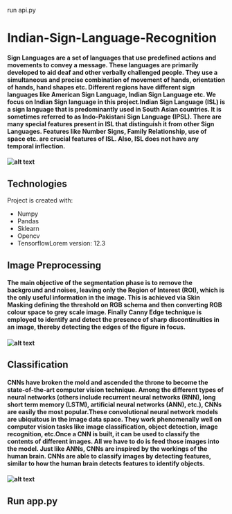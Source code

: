 



run api.py


# Indian-Sign-Language-Recognition
#### Sign Languages are a set of languages that use predefined actions and movements to convey a message. These languages are primarily developed to aid deaf and other verbally challenged people. They use a simultaneous and precise combination of movement of hands, orientation of hands, hand shapes etc. Different regions have different sign languages like American Sign Language, Indian Sign Language etc. We focus on Indian Sign language in this project.Indian Sign Language (ISL) is a sign language that is predominantly used in South Asian countries. It is sometimes referred to as Indo-Pakistani Sign Language (IPSL). There are many special features present in ISL that distinguish it from other Sign Languages. Features like Number Signs, Family Relationship, use of space etc. are crucial features of ISL. Also, ISL does not have any temporal inflection.
#### ![alt text](https://github.com/yatharth77/Indian-Sign-Language-Gesture-Recognition/blob/master/isl.png?raw=true)

## Technologies
Project is created with:
* Numpy
* Pandas
* Sklearn
* Opencv
* TensorflowLorem version: 12.3
## Image Preprocessing
#### The main objective of the segmentation phase is to remove the background and noises, leaving only the Region of Interest (ROI), which is the only useful information in the image. This is achieved via Skin Masking defining the threshold on RGB schema and then converting RGB colour space to grey scale image. Finally Canny Edge technique is employed to identify and detect the presence of sharp discontinuities in an image, thereby detecting the edges of the figure in focus.

#### ![alt text](https://www.researchgate.net/publication/235755964/figure/fig3/AS:216357342846978@1428595018120/Preprocessing-for-hand-recognition-a-the-side-view-of-the-hand-a1-Gaussian-filter.png)

## Classification
#### CNNs have broken the mold and ascended the throne to become the state-of-the-art computer vision technique. Among the different types of neural networks (others include recurrent neural networks (RNN), long short term memory (LSTM), artificial neural networks (ANN), etc.), CNNs are easily the most popular.These convolutional neural network models are ubiquitous in the image data space. They work phenomenally well on computer vision tasks like image classification, object detection, image recognition, etc.Once a CNN is built, it can be used to classify the contents of different images. All we have to do is feed those images into the model. Just like ANNs, CNNs are inspired by the workings of the human brain. CNNs are able to classify images by detecting features, similar to how the human brain detects features to identify objects.

#### ![alt text](https://media.springernature.com/lw685/springer-static/image/art%3A10.1007%2Fs00500-020-04860-5/MediaObjects/500_2020_4860_Fig7_HTML.png)

## Run app.py


